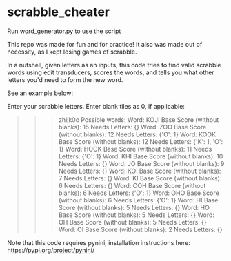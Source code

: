 # scrabble_cheater
Run word_generator.py to use the script

This repo was made for fun and for practice! It also was made out of necessity, as I kept losing games of scrabble.

In a nutshell, given letters as an inputs, this code tries to find valid scrabble words using edit transducers, scores the words, and tells you what other letters you'd need to form the new word.

See an example below:

Enter your scrabble letters.
Enter blank tiles as 0, if applicable:
>>>zhijk0o
Possible words:
Word: KOJI      Base Score (without blanks): 15    Needs Letters: {}
Word: ZOO       Base Score (without blanks): 12    Needs Letters: {'O': 1}
Word: KOOK      Base Score (without blanks): 12    Needs Letters: {'K': 1, 'O': 1}
Word: HOOK      Base Score (without blanks): 11    Needs Letters: {'O': 1}
Word: KHI       Base Score (without blanks): 10    Needs Letters: {}
Word: JO        Base Score (without blanks): 9     Needs Letters: {}
Word: KOI       Base Score (without blanks): 7     Needs Letters: {}
Word: KI        Base Score (without blanks): 6     Needs Letters: {}
Word: OOH       Base Score (without blanks): 6     Needs Letters: {'O': 1}
Word: OHO       Base Score (without blanks): 6     Needs Letters: {'O': 1}
Word: HI        Base Score (without blanks): 5     Needs Letters: {}
Word: HO        Base Score (without blanks): 5     Needs Letters: {}
Word: OH        Base Score (without blanks): 5     Needs Letters: {}
Word: OI        Base Score (without blanks): 2     Needs Letters: {}

Note that this code requires pynini, installation instructions here: https://pypi.org/project/pynini/
